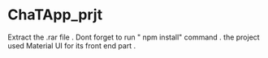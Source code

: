 # ChaTApp_prjt
Extract the .rar file . 
Dont forget to run " npm install" command  .
the project used Material UI for its front end part  .
